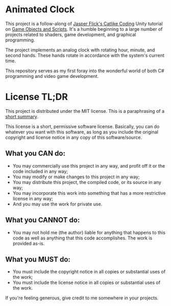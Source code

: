 # Animated Clock

This project is a follow-along of
[Jasper Flick's Catlike Coding](https://catlikecoding.com/) Unity tutorial on
[Game Objects and Scripts](https://catlikecoding.com/unity/tutorials/basics/game-objects-and-scripts/).
It's a humble beginning to a large number of projects related to shaders, game
development, and graphical programming.

The project implements an analog clock with rotating hour, minute, and second
hands. These hands rotate in accordance with the system's current time.

This repository serves as my first foray into the wonderful world of both C#
programming and video game development.

# License TL;DR

This project is distributed under the MIT license. This is a paraphrasing of a
[short summary](https://tldrlegal.com/license/mit-license).

This license is a short, permissive software license. Basically, you can do
whatever you want with this software, as long as you include the original
copyright and license notice in any copy of this software/source.

## What you CAN do:

-   You may commercially use this project in any way, and profit off it or the
    code included in any way;
-   You may modify or make changes to this project in any way;
-   You may distribute this project, the compiled code, or its source in any
    way;
-   You may incorporate this work into something that has a more restrictive
    license in any way;
-   And you may use the work for private use.

## What you CANNOT do:

-   You may not hold me (the author) liable for anything that happens to this
    code as well as anything that this code accomplishes. The work is provided
    as-is.

## What you MUST do:

-   You must include the copyright notice in all copies or substantial uses of
    the work;
-   You must include the license notice in all copies or substantial uses of the
    work.

If you're feeling generous, give credit to me somewhere in your projects.
